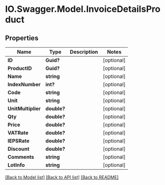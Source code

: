 # IO.Swagger.Model.InvoiceDetailsProduct
## Properties

Name | Type | Description | Notes
------------ | ------------- | ------------- | -------------
**ID** | **Guid?** |  | [optional] 
**ProductID** | **Guid?** |  | [optional] 
**Name** | **string** |  | [optional] 
**IndexNumber** | **int?** |  | [optional] 
**Code** | **string** |  | [optional] 
**Unit** | **string** |  | [optional] 
**UnitMultiplier** | **double?** |  | [optional] 
**Qty** | **double?** |  | [optional] 
**Price** | **double?** |  | [optional] 
**VATRate** | **double?** |  | [optional] 
**IEPSRate** | **double?** |  | [optional] 
**Discount** | **double?** |  | [optional] 
**Comments** | **string** |  | [optional] 
**LotInfo** | **string** |  | [optional] 

[[Back to Model list]](../README.md#documentation-for-models) [[Back to API list]](../README.md#documentation-for-api-endpoints) [[Back to README]](../README.md)

